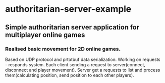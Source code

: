 # authoritarian-server-example

## Simple authoritarian server application for multiplayer online games
### Realised basic movement for 2D online games.
Based on UDP protocol and prtotbuf data serialization.
Working on requests - responds system. Each client sending a request to server(connect, disconnect and player movement).
Server get a requests to list and process them(calculating position, send position to each other players).